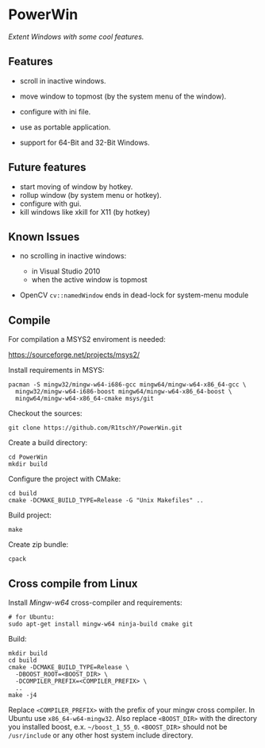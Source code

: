 PowerWin
========

*Extent Windows with some cool features.*

Features
--------

* scroll in inactive windows.
* move window to topmost (by the system menu of the window).

* configure with ini file.
* use as portable application.
* support for 64-Bit and 32-Bit Windows.

Future features
---------------

* start moving of window by hotkey.
* rollup window (by system menu or hotkey).
* configure with gui.
* kill windows like xkill for X11 (by hotkey)

Known Issues
------------

  * no scrolling in inactive windows:
  	- in Visual Studio 2010
  	- when the active window is topmost
  
  * OpenCV `cv::namedWindow` ends in dead-lock for system-menu module
  
Compile
-------

For compilation a MSYS2 enviroment is needed:

https://sourceforge.net/projects/msys2/

Install requirements in MSYS:

    pacman -S mingw32/mingw-w64-i686-gcc mingw64/mingw-w64-x86_64-gcc \
      mingw32/mingw-w64-i686-boost mingw64/mingw-w64-x86_64-boost \
      mingw64/mingw-w64-x86_64-cmake msys/git


Checkout the sources:

    git clone https://github.com/R1tschY/PowerWin.git
    
Create a build directory:

    cd PowerWin
    mkdir build
    
Configure the project with CMake:
    
    cd build
    cmake -DCMAKE_BUILD_TYPE=Release -G "Unix Makefiles" ..
    
Build project:

    make
    
Create zip bundle:

    cpack


Cross compile from Linux
------------------------

Install *Mingw-w64* cross-compiler and requirements:

    # for Ubuntu:
    sudo apt-get install mingw-w64 ninja-build cmake git


Build:

    mkdir build
    cd build
    cmake -DCMAKE_BUILD_TYPE=Release \
      -DBOOST_ROOT=<BOOST_DIR> \
      -DCOMPILER_PREFIX=<COMPILER_PREFIX> \
      ..
    make -j4


Replace `<COMPILER_PREFIX>` with the prefix of your mingw cross compiler. In
Ubuntu use `x86_64-w64-mingw32`. Also replace `<BOOST_DIR>` with the directory
you installed boost, e.x. `~/boost_1_55_0`. `<BOOST_DIR>` should not be 
`/usr/include` or any other host system include directory.

